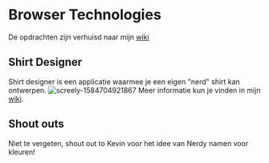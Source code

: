 # Browser Technologies
De opdrachten zijn verhuisd naar mijn [wiki](https://github.com/nlvo/browser-technologies-1920/wiki)

## Shirt Designer
Shirt designer is een applicatie waarmee je een eigen "nerd" shirt kan ontwerpen.
![screely-1584704921867](https://user-images.githubusercontent.com/8554238/77161127-36d27180-6aa9-11ea-822e-86201a5ad693.png)
Meer informatie kun je vinden in mijn [wiki](https://github.com/nlvo/browser-technologies-1920/wiki/Opdracht-2).

## Shout outs
Niet te vergeten, shout out to Kevin voor het idee van Nerdy namen voor kleuren!
